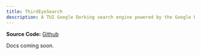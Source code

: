 ```yaml
---
title: ThirdEyeSearch
description: A TUI Google Dorking search engine powered by the Google Hacking Database.
---
```


**Source Code:** [Github](https://github.com/mizosu97/thirdeyesearch)

Docs coming soon.
